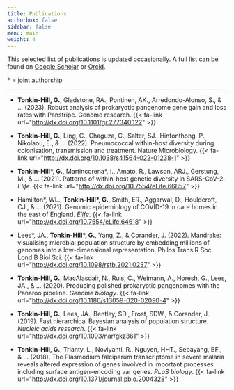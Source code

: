 ```yaml
---
title: Publications
authorbox: false
sidebar: false
menu: main
weight: 4
---
```




This selected list of publications is updated occasionally. A full list can be found on [Google Scholar](https://scholar.google.co.uk/citations?user=rpyuABcAAAAJ&hl=en&oi=ao) or [Orcid](https://orcid.org/0000-0003-4397-2224).

\* = joint authorship

---

- **Tonkin-Hill, G.**, Gladstone, RA., Pontinen, AK., Arredondo-Alonso, S., & ... (2023). Robust analysis of prokaryotic pangenome gene gain and loss rates with Panstripe. Genome research. {{< fa-link url="http://dx.doi.org/10.1101/gr.277340.122" >}}

- **Tonkin-Hill, G.**, Ling, C., Chaguza, C., Salter, SJ., Hinfonthong, P., Nikolaou, E., & ... (2022). Pneumococcal within-host diversity during colonisation, transmission and treatment. Nature Microbiology. {{< fa-link url="http://dx.doi.org/10.1038/s41564-022-01238-1" >}}

- **Tonkin-Hill\*, G.**, Martincorena\*, I., Amato, R., Lawson, ARJ., Gerstung, M., & ... (2021). Patterns of within-host genetic diversity in SARS-CoV-2. *Elife*. {{< fa-link url="http://dx.doi.org/10.7554/eLife.66857" >}}

- Hamilton\*, WL., **Tonkin-Hill\*, G.**, Smith, ER., Aggarwal, D., Houldcroft, CJ., & ... (2021). Genomic epidemiology of COVID-19 in care homes in the east of England. *Elife*. {{< fa-link url="http://dx.doi.org/10.7554/eLife.64618" >}}

- Lees\*, JA., **Tonkin-Hill\*, G.**, Yang, Z., & Corander, J. (2022). Mandrake: visualising microbial population structure by embedding millions of genomes into a low-dimensional representation. Philos Trans R Soc Lond B Biol Sci. {{< fa-link url="http://dx.doi.org/10.1098/rstb.2021.0237" >}}

- **Tonkin-Hill, G.**, MacAlasdair, N., Ruis, C., Weimann, A., Horesh, G., Lees, JA., & ... (2020). Producing polished prokaryotic pangenomes with the Panaroo pipeline. *Genome biology*. {{< fa-link url="http://dx.doi.org/10.1186/s13059-020-02090-4" >}}

- **Tonkin-Hill, G.**, Lees, JA., Bentley, SD., Frost, SDW., & Corander, J. (2019). Fast hierarchical Bayesian analysis of population structure. *Nucleic acids research*. {{< fa-link url="http://dx.doi.org/10.1093/nar/gkz361" >}}

- **Tonkin-Hill, G.**, Trianty, L., Noviyanti, R., Nguyen, HHT., Sebayang, BF., & ... (2018). The Plasmodium falciparum transcriptome in severe malaria reveals altered expression of genes involved in important processes including surface antigen–encoding var genes. *PLoS biology*. {{< fa-link url="http://dx.doi.org/10.1371/journal.pbio.2004328" >}}
